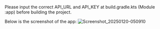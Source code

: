 Please input the correct API_URL and API_KEY at build.gradle.kts (Module :app) before building the project.

Below is the screenshot of the app:
![Screenshot_20250120-050910](https://github.com/user-attachments/assets/4c88b915-8459-4c58-827b-ddb9ff7e3e0e)
